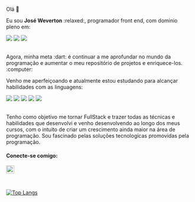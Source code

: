 Olá 👋

<p>Eu sou <strong>José Weverton</strong> :relaxed:, programador front end, com dominio pleno em:</p>
<div>
<img src="https://img.shields.io/badge/HTML5-E34F26?style=for-the-badge&logo=html5&logoColor=white" />
<img src="https://img.shields.io/badge/CSS-239120?&style=for-the-badge&logo=css3&logoColor=white" />
<img src="https://img.shields.io/badge/JavaScript-F7DF1E?style=for-the-badge&logo=javascript&logoColor=black" />
</div>
<br>
<p>Agora, minha meta :dart: é continuar a me aprofundar no mundo da programação e aumentar o meu repositório de projetos e enriquece-los. :computer:</p>
<p>Venho me aperfeiçoando e atualmente estou estudando para alcançar habilidades com as linguagens:</p>
<div>
<img src="https://img.shields.io/badge/Node.js-43853D?style=for-the-badge&logo=node.js&logoColor=white" />
<img src="https://img.shields.io/badge/React-20232A?style=for-the-badge&logo=react&logoColor=61DAFB" />
<img src="https://img.shields.io/badge/PostgreSQL-316192?style=for-the-badge&logo=postgresql&logoColor=white" />
<img src="https://img.shields.io/badge/Flask-000000?style=for-the-badge&logo=flask&logoColor=white" />
<img src="https://img.shields.io/badge/Django-092E20?style=for-the-badge&logo=django&logoColor=white" />
</div>
<br>
<p>Tenho como objetivo me tornar FullStack e trazer todas as técnicas e habilidades que desenvolvi e venho desenvolvendo ao longo dos meus cursos, com o intuito de criar um crescimento ainda maior na área de programação. Sou fascinado pelas soluções tecnologicas promovidas pela programação. </p>

<h4>Conecte-se comigo:</h4>
<a href="https://www.linkedin.com/in/weverton-costa/">
<img align="left" alt="LinkedIn" width="22px" src="https://cdn-icons-png.flaticon.com/512/3536/3536569.png" >
</a>
<br><br><br>

<!-- ![Anurag's GitHub stats](https://github-readme-stats.vercel.app/api?username=joseweverton&show_icons=true&theme=transparent) -->

<!-- [![Top Langs](https://github-readme-stats.vercel.app/api/top-langs/?username=anuraghazra)](https://github.com/anuraghazra/github-readme-stats) -->

[![Top Langs](https://github-readme-stats.vercel.app/api/top-langs/?username=joseweverton&exclude_repo=github-readme-stats,anuraghazra.github.io)](https://github.com/anuraghazra/github-readme-stats)


